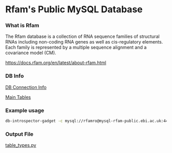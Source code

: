 # Rfam's Public MySQL Database

### What is Rfam

The Rfam database is a collection of RNA sequence families of structural RNAs including non-coding RNA genes as well as cis-regulatory elements. Each family is represented by a multiple sequence alignment and a covariance model (CM).

<https://docs.rfam.org/en/latest/about-rfam.html>

### DB Info

[DB Connection Info](https://docs.rfam.org/en/latest/database.html)

[Main Tables](https://docs.rfam.org/en/latest/database.html#main-tables)

### Example usage

```bash
db-introspector-gadget -c mysql://rfamro@mysql-rfam-public.ebi.ac.uk:4497/Rfam -s Rfam
```

### Output File

[table_types.py](./table_types.py)
